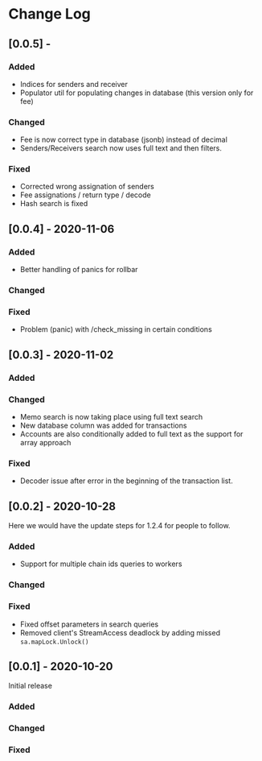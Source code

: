 # Change Log



## [0.0.5] -

### Added
- Indices for senders and receiver
- Populator util for populating changes in database (this version only for fee)
### Changed
- Fee is now correct type in database (jsonb) instead of decimal
- Senders/Receivers search now uses full text and then filters.
### Fixed
- Corrected wrong assignation of senders
- Fee assignations / return type / decode
- Hash search is fixed


## [0.0.4] - 2020-11-06

### Added
- Better handling of panics for rollbar
### Changed
### Fixed
- Problem (panic) with /check_missing in certain conditions


## [0.0.3] - 2020-11-02

### Added
### Changed
- Memo search is now taking place using full text search
- New database column was added for transactions
- Accounts are also conditionally added to full text as the support for array approach

### Fixed
- Decoder issue after error in the beginning of the transaction list.

## [0.0.2] - 2020-10-28

Here we would have the update steps for 1.2.4 for people to follow.

### Added
- Support for multiple chain ids queries to workers

### Changed
### Fixed
- Fixed offset parameters in search queries
- Removed client's StreamAccess deadlock by adding missed `sa.mapLock.Unlock()`

## [0.0.1] - 2020-10-20

Initial release

### Added
### Changed
### Fixed
